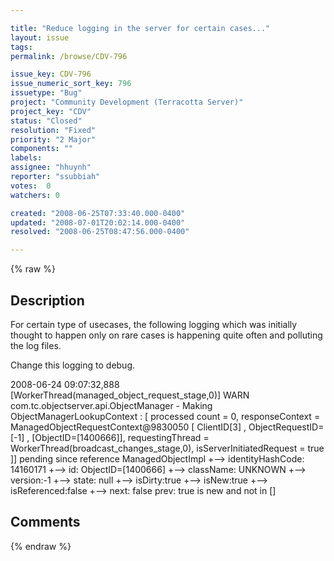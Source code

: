 ```yaml
---

title: "Reduce logging in the server for certain cases..."
layout: issue
tags: 
permalink: /browse/CDV-796

issue_key: CDV-796
issue_numeric_sort_key: 796
issuetype: "Bug"
project: "Community Development (Terracotta Server)"
project_key: "CDV"
status: "Closed"
resolution: "Fixed"
priority: "2 Major"
components: ""
labels: 
assignee: "hhuynh"
reporter: "ssubbiah"
votes:  0
watchers: 0

created: "2008-06-25T07:33:40.000-0400"
updated: "2008-07-01T20:02:14.000-0400"
resolved: "2008-06-25T08:47:56.000-0400"

---
```




{% raw %}



## Description

<div markdown="1" class="description">

For certain type of usecases, the following logging which was initially thought to happen only on rare cases is happening quite often and polluting the log files.

Change this logging to debug.


2008-06-24 09:07:32,888 [WorkerThread(managed\_object\_request\_stage,0)] WARN com.tc.objectserver.api.ObjectManager - Making ObjectManagerLookupContext : [ processed count = 0, responseContext = ManagedObjectRequestContext@9830050 [ ClientID[3] , ObjectRequestID=[-1] , [ObjectID=[1400666]], requestingThread = WorkerThread(broadcast\_changes\_stage,0), isServerInitiatedRequest = true ]]  pending since reference ManagedObjectImpl
    +--> identityHashCode: 14160171
    +--> id: ObjectID=[1400666]
    +--> className: UNKNOWN
    +--> version:-1
    +--> state: null
    +--> isDirty:true    +--> isNew:true    +--> isReferenced:false
    +--> next: false prev: true is new and not in []


</div>

## Comments



{% endraw %}
